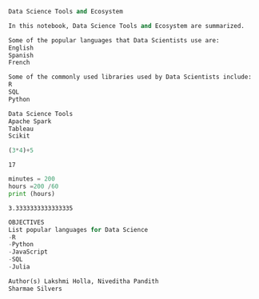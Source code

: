 ```python
Data Science Tools and Ecosystem
```


```python
In this notebook, Data Science Tools and Ecosystem are summarized.
```


```python
Some of the popular languages that Data Scientists use are:
English
Spanish
French
```


```python
Some of the commonly used libraries used by Data Scientists include:
R
SQL
Python

```


```python
Data Science Tools
Apache Spark
Tableau
Scikit
```


```python
(3*4)+5
```




    17




```python
minutes = 200
hours =200 /60
print (hours)
```

    3.3333333333333335



```python
OBJECTIVES
List popular languages for Data Science
-R
-Python
-JavaScript
-SQL
-Julia
```


```python
Author(s) Lakshmi Holla, Niveditha Pandith
Sharmae Silvers
```
